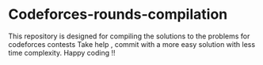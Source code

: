 # Codeforces-rounds-compilation
This repository is designed for compiling the  solutions to the problems for codeforces contests 
Take help , commit with a more easy solution with less time complexity.
Happy coding !!
